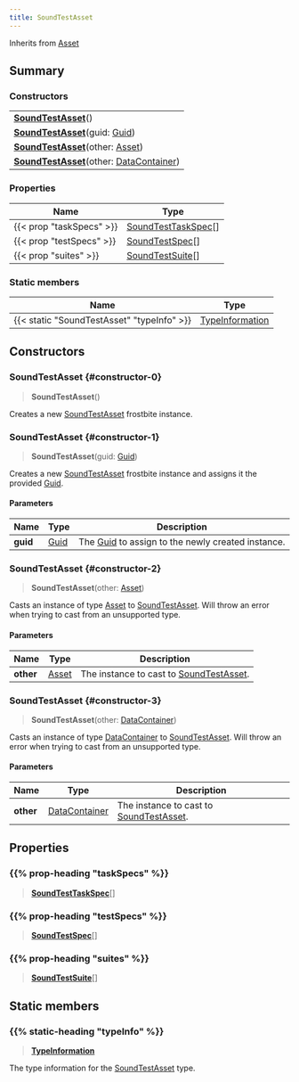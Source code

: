```yaml
---
title: SoundTestAsset
---
```


Inherits from [Asset](/vext/ref/fb/asset)

## Summary

### Constructors

|  |
| --- |
| **[SoundTestAsset](#constructor-0)**() |
| **[SoundTestAsset](#constructor-1)**(guid: [Guid](/vext/ref/shared/type/guid)) |
| **[SoundTestAsset](#constructor-2)**(other: [Asset](/vext/ref/fb/asset)) |
| **[SoundTestAsset](#constructor-3)**(other: [DataContainer](/vext/ref/shared/type/datacontainer)) |

### Properties

| Name | Type |
| ---- | ---- |
| {{< prop "taskSpecs" >}} | [SoundTestTaskSpec](/vext/ref/fb/soundtesttaskspec)[] |
| {{< prop "testSpecs" >}} | [SoundTestSpec](/vext/ref/fb/soundtestspec)[] |
| {{< prop "suites" >}} | [SoundTestSuite](/vext/ref/fb/soundtestsuite)[] |

### Static members

| Name | Type |
| ---- | ---- |
| {{< static "SoundTestAsset" "typeInfo" >}} | [TypeInformation](/vext/ref/shared/type/typeinformation) |

## Constructors

### SoundTestAsset {#constructor-0}

> **SoundTestAsset**()

Creates a new [SoundTestAsset](/vext/ref/fb/soundtestasset) frostbite instance.

### SoundTestAsset {#constructor-1}

> **SoundTestAsset**(guid: [Guid](/vext/ref/shared/type/guid))

Creates a new [SoundTestAsset](/vext/ref/fb/soundtestasset) frostbite instance and assigns it the provided [Guid](/vext/ref/shared/type/guid).

#### Parameters

| Name | Type | Description |
| ---- | ---- | ----------- |
| **guid** | [Guid](/vext/ref/shared/type/guid) | The [Guid](/vext/ref/shared/type/guid) to assign to the newly created instance. |

### SoundTestAsset {#constructor-2}

> **SoundTestAsset**(other: [Asset](/vext/ref/fb/asset))

Casts an instance of type [Asset](/vext/ref/fb/asset) to [SoundTestAsset](/vext/ref/fb/soundtestasset). Will throw an error when trying to cast from an unsupported type.

#### Parameters

| Name | Type | Description |
| ---- | ---- | ----------- |
| **other** | [Asset](/vext/ref/fb/asset) | The instance to cast to [SoundTestAsset](/vext/ref/fb/soundtestasset). |

### SoundTestAsset {#constructor-3}

> **SoundTestAsset**(other: [DataContainer](/vext/ref/shared/type/datacontainer))

Casts an instance of type [DataContainer](/vext/ref/shared/type/datacontainer) to [SoundTestAsset](/vext/ref/fb/soundtestasset). Will throw an error when trying to cast from an unsupported type.

#### Parameters

| Name | Type | Description |
| ---- | ---- | ----------- |
| **other** | [DataContainer](/vext/ref/shared/type/datacontainer) | The instance to cast to [SoundTestAsset](/vext/ref/fb/soundtestasset). |

## Properties

### {{% prop-heading "taskSpecs" %}}

> **[SoundTestTaskSpec](/vext/ref/fb/soundtesttaskspec)**[]

### {{% prop-heading "testSpecs" %}}

> **[SoundTestSpec](/vext/ref/fb/soundtestspec)**[]

### {{% prop-heading "suites" %}}

> **[SoundTestSuite](/vext/ref/fb/soundtestsuite)**[]

## Static members

### {{% static-heading "typeInfo" %}}

> **[TypeInformation](/vext/ref/shared/type/typeinformation)**

The type information for the [SoundTestAsset](/vext/ref/fb/soundtestasset) type.

